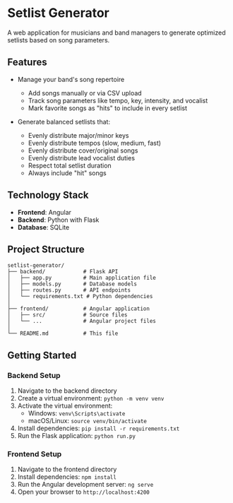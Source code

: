 # Setlist Generator

A web application for musicians and band managers to generate optimized setlists based on song parameters.

## Features

- Manage your band's song repertoire
  - Add songs manually or via CSV upload
  - Track song parameters like tempo, key, intensity, and vocalist
  - Mark favorite songs as "hits" to include in every setlist

- Generate balanced setlists that:
  - Evenly distribute major/minor keys
  - Evenly distribute tempos (slow, medium, fast)
  - Evenly distribute cover/original songs
  - Evenly distribute lead vocalist duties
  - Respect total setlist duration
  - Always include "hit" songs

## Technology Stack

- **Frontend**: Angular
- **Backend**: Python with Flask
- **Database**: SQLite

## Project Structure

```
setlist-generator/
├── backend/            # Flask API
│   ├── app.py          # Main application file
│   ├── models.py       # Database models
│   ├── routes.py       # API endpoints
│   └── requirements.txt # Python dependencies
│
├── frontend/           # Angular application
│   ├── src/            # Source files
│   └── ...             # Angular project files
│
└── README.md           # This file
```

## Getting Started

### Backend Setup

1. Navigate to the backend directory
2. Create a virtual environment: `python -m venv venv`
3. Activate the virtual environment:
   - Windows: `venv\Scripts\activate`
   - macOS/Linux: `source venv/bin/activate`
4. Install dependencies: `pip install -r requirements.txt`
5. Run the Flask application: `python run.py`

### Frontend Setup

1. Navigate to the frontend directory
2. Install dependencies: `npm install`
3. Run the Angular development server: `ng serve`
4. Open your browser to `http://localhost:4200`

